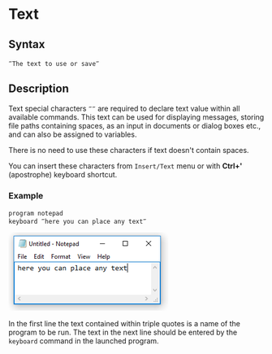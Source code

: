 # Text

## Syntax

```G1ANT
‴The text to use or save‴
```

## Description

Text special characters `‴‴` are required to declare text value within all available commands. This text can be used for displaying messages, storing file paths containing spaces, as an input in documents or dialog boxes etc., and can also be assigned to variables.

There is no need to use these characters if text doesn't contain spaces.

You can insert these characters from `Insert/Text` menu or with **Ctrl+'** (apostrophe) keyboard shortcut.

### **Example**

```G1ANT
program notepad
keyboard ‴here you can place any text‴
```

![](../../-assets/text.png)

In the first line the text contained within triple quotes is a name of the program to be run. The text in the next line should be entered by the `keyboard` command in the launched program.

